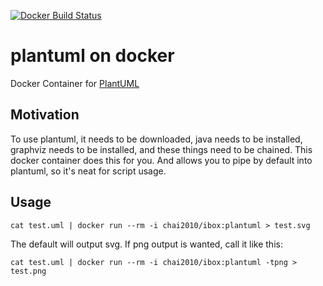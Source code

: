 [![Docker Build Status](https://img.shields.io/docker/build/chai2010/plantuml.svg)](https://hub.docker.com/r/chai2010/plantuml/)

# plantuml on docker

Docker Container for [PlantUML](http://plantuml.com)

## Motivation

To use plantuml, it needs to be downloaded, java needs to be installed, graphviz needs to be installed, and these things need to be chained.
This docker container does this for you. And allows you to pipe by default into plantuml, so it's neat for script usage.

## Usage

```
cat test.uml | docker run --rm -i chai2010/ibox:plantuml > test.svg
```

The default will output svg. If png output is wanted, call it like this:

```
cat test.uml | docker run --rm -i chai2010/ibox:plantuml -tpng > test.png
```
